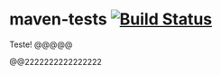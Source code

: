 # maven-tests [![Build Status](https://travis-ci.org/thatycosta/spring-petclinic.svg?branch=master)](https://travis-ci.org/thatycosta/spring-petclinic)

Teste!
@@@@@

@@2222222222222222
